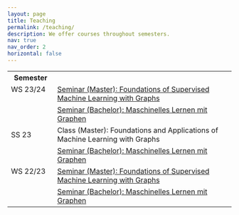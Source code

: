```yaml
---
layout: page
title: Teaching
permalink: /teaching/
description: We offer courses throughout semesters.
nav: true
nav_order: 2
horizontal: false
---
```


<html>
<body>
<table>
    <tr>
        <th>Semester</th>
        <th></th>
    </tr>
    <tr>
        <td>WS 23/24 &emsp;</td>
        <td><a href="../teaching/ws2023/foundations_ml_in_graph.md">Seminar (Master): Foundations of Supervised Machine Learning with Graphs</a></td>
    </tr>
    <tr>
        <td></td>
        <td><a href="../teaching/ws2023/ml_mit_graphen.md">Seminar (Bachelor): Maschinelles Lernen mit Graphen</a></td>
    </tr>
    <tr>
        <td>SS 23 &emsp;</td>
        <td>Class (Master): Foundations and Applications of Machine Learning with Graphs</td>
    </tr>
    <tr>
        <td></td>
        <td><a href="../teaching/ss2023/ml_mit_graphen.md">Seminar (Bachelor): Maschinelles Lernen mit Graphen</a></td>
    </tr>
    <tr>
        <td>WS 22/23 &emsp;</td>
        <td><a href="../teaching/ws2022/foundations_ml_in_graph.md">Seminar (Master): Foundations of Supervised Machine Learning with Graphs</a></td>
    </tr>
    <tr>
        <td></td>
        <td><a href="../teaching/ws2022/combinatorial_ml.md">Seminar (Bachelor): Maschinelles Lernen mit Graphen</a></td>
    </tr>
<body>
<html>